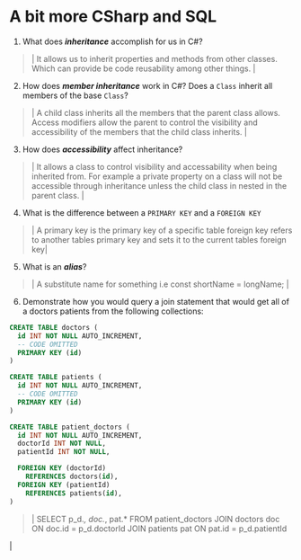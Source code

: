# A bit more CSharp and SQL
1. What does ***inheritance*** accomplish for us in C#?

  > | It allows us to inherit properties and methods from other classes. Which can provide be code reusability among other things. |

2. How does ***member inheritance*** work in C#? Does a `Class` inherit all members of the base `Class`?

  > | A child class inherits all the members that the parent class allows. Access modifiers allow the parent to control the visibility and accessibility of the members that the child class inherits. |

3. How does ***accessibility*** affect inheritance?

  > | It allows a class to control visibility and accessability when being inherited from. For example a private property on a class will not be accessible through inheritance unless the child class in nested in the parent class. |

4. What is the difference between a `PRIMARY KEY` and a `FOREIGN KEY`

  > | A primary key is the primary key of a specific table foreign key refers to another tables primary key and sets it to the current tables foreign key|

5. What is an ***alias***?

  > | A substitute name for something i.e const shortName = longName; |

6. Demonstrate how you would query a join statement that would get all of a doctors patients from the following collections:

  ```SQL
  CREATE TABLE doctors (
    id INT NOT NULL AUTO_INCREMENT,
    -- CODE OMITTED
    PRIMARY KEY (id)
  )

  CREATE TABLE patients (
    id INT NOT NULL AUTO_INCREMENT,
    -- CODE OMITTED
    PRIMARY KEY (id)
  )

  CREATE TABLE patient_doctors (
    id INT NOT NULL AUTO_INCREMENT,
    doctorId INT NOT NULL,
    patientId INT NOT NULL,

    FOREIGN KEY (doctorId)
      REFERENCES doctors(id),
    FOREIGN KEY (patientId)
      REFERENCES patients(id),
  )

  ```

  > | 
  SELECT 
  p_d.*,
  doc.*,
  pat.*
  FROM patient_doctors
  JOIN doctors doc ON doc.id = p_d.doctorId
  JOIN patients pat ON pat.id = p_d.patientId
  
   |
